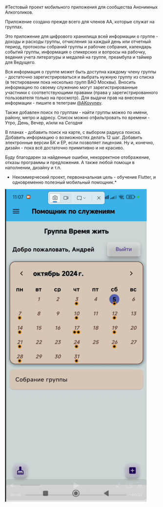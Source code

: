 #Тестовый проект мобильного приложения для сообщества Анонимных Алкоголиков.

Приложение создано прежде всего для членов АА, которые служат на группах. 

Это приложение для цифрового хранилища всей информации о группе -  доходы и расходы группы, отчисления за каждый день или отчетный период, протоколы собраний группы и рабочие собрания, календарь событий группы, информация о спикерских и вопросы на рабочку, ведения учета литературы и медалей на группе, преамбула и таймер для Ведущего. 

Вся информация о группе может быть доступна каждому члену группы - достаточно зарегистрироваться и выбрать нужную группу из списка (в тестировании пока несколько групп ВАО Москвы). Вносить информацию по своему служению могут зарегистрированные участники с соответствующими правами (права у зарегистрированного пользователя только на просмотр). Для выдачи прав на внесение информации - пишите в телеграм [@AKovynev](https://t.me/Kovynev).


Также добавлен поиск по группам - найти группы можео по имени, району, метро и адресу. Список можно отфильтровать по времени - Утро, День, Вечер, и/или на _Сегодня_


В планах - добавить поиск на карте, с выбором радиуса поиска. Добавить информацию о возможностях делать 12 шаг. Добавить электронные версии БК и ЕР, если позволяет лицензия. Ну и, конечно, дизайн - пока всё достаточно примитивно и не красиво.


 Буду благодарен за найденные ошибки, некорректное отображение, отказы программы и предложения. А также любой помощи в наполнении, дизайну и т.п. 


 
* Некоммерческий проект, первоначальная цель - обучение Flutter, и одновременно полезный мобильный помощник.*

![Главная страница приложения](https://github.com/KovynevA/aahelperweb/blob/main/assets/images/main.png?raw=true)